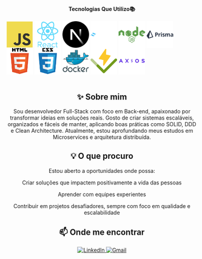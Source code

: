 <div align="center">
    <h4>Tecnologias Que Utilizo📚</h4>
</div>
  
  <div style="display: inline_block; align="center">
      <img align="center" alt="mysql" height="70" width="70" src="https://github.com/devicons/devicon/blob/master/icons/javascript/javascript-original.svg"/>
      <img align="center" alt="mysql" height="70" width="70" src="https://github.com/devicons/devicon/blob/master/icons/react/react-original-wordmark.svg"/>
      <img align="center" alt="mysql" height="70" width="70" src="https://github.com/devicons/devicon/blob/master/icons/nextjs/nextjs-original.svg"/>
      <img align="center" alt="mysql" height="70" width="70" src="https://github.com/devicons/devicon/blob/master/icons/tailwindcss/tailwindcss-original-wordmark.svg"/>
      <img align="center" alt="mysql" height="70" width="70" src="https://github.com/devicons/devicon/blob/master/icons/nodejs/nodejs-plain-wordmark.svg"/>
      <img align="center" alt="mysql" height="70" width="70" src="https://github.com/devicons/devicon/blob/master/icons/prisma/prisma-original-wordmark.svg"/>
      <img align="center" alt="mysql" height="70" width="70" src="https://github.com/devicons/devicon/blob/master/icons/html5/html5-original-wordmark.svg"/>
      <img align="center" alt="mysql" height="70" width="70" src="https://github.com/devicons/devicon/blob/master/icons/css3/css3-original-wordmark.svg"/>
      <img align="center" alt="mysql" height="70" width="70" src="https://github.com/devicons/devicon/blob/master/icons/docker/docker-original-wordmark.svg"/>
      <img align="center" alt="mysql" height="70" width="70" src="https://github.com/devicons/devicon/blob/master/icons/vitest/vitest-original.svg"/>
      <img align="center" alt="mysql" height="70" width="70" src="https://github.com/devicons/devicon/blob/master/icons/axios/axios-plain-wordmark.svg"/>
      </div>
  <br/>
  
<div align="center">
    <h2>✨ Sobre mim</h2>
        <p>
        Sou desenvolvedor Full-Stack com foco em Back-end, apaixonado por transformar ideias em soluções reais.
        Gosto de criar sistemas escaláveis, organizados e fáceis de manter, aplicando boas práticas como SOLID, DDD e Clean Architecture.
        Atualmente, estou aprofundando meus estudos em Microservices e arquitetura distribuída.
        </p>
</div>


<div align="center">
    <h2>💡 O que procuro</h2>
    <p>Estou aberto a oportunidades onde possa:</p>
    <p>Criar soluções que impactem positivamente a vida das pessoas</p>
    <p>Aprender com equipes experientes</p>
    <p>Contribuir em projetos desafiadores, sempre com foco em qualidade e escalabilidade</p>
</div>

<div align="center">
    <h2>📫 Onde me encontrar</h2>
    <div align="center">
  
  <a href="https://www.linkedin.com/in/lucas-navarro-a95595323/" target="_blank">
    <img src="https://img.shields.io/badge/LinkedIn-%230077B5?style=for-the-badge&logo=linkedin&logoColor=white" alt="LinkedIn"/>
  </a>
  
  <a href="mailto:lucasscquiavondev@gmail.com">
    <img src="https://img.shields.io/badge/Gmail-D14836?style=for-the-badge&logo=gmail&logoColor=white" alt="Gmail"/>
  </a>

</div>
</div>
